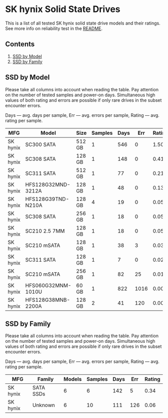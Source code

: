 SK hynix Solid State Drives
===========================

This is a list of all tested SK hynix solid state drive models and their ratings. See
more info on reliability test in the [README](https://github.com/linuxhw/SMART).

Contents
--------

1. [ SSD by Model  ](#ssd-by-model)
2. [ SSD by Family ](#ssd-by-family)

SSD by Model
------------

Please take all columns into account when reading the table. Pay attention on the
number of tested samples and power-on days. Simultaneous high values of both rating
and errors are possible if only rare drives in the subset encounter errors.

Days   — avg. days per sample,
Err    — avg. errors per sample,
Rating — avg. rating per sample.

| MFG       | Model              | Size   | Samples | Days  | Err   | Rating |
|-----------|--------------------|--------|---------|-------|-------|--------|
| SK hynix  | SC300 SATA         | 512 GB | 1       | 546   | 0     | 1.50   |
| SK hynix  | SC308 SATA         | 128 GB | 1       | 148   | 0     | 0.41   |
| SK hynix  | SC311 SATA         | 512 GB | 1       | 77    | 0     | 0.21   |
| SK hynix  | HFS128G32MND-3212A | 128 GB | 1       | 48    | 0     | 0.13   |
| SK hynix  | HFS128G39TND-N210A | 128 GB | 4       | 19    | 0     | 0.05   |
| SK hynix  | SC308 SATA         | 256 GB | 1       | 18    | 0     | 0.05   |
| SK hynix  | SC210 2.5 7MM      | 128 GB | 1       | 18    | 0     | 0.05   |
| SK hynix  | SC210 mSATA        | 128 GB | 1       | 38    | 3     | 0.03   |
| SK hynix  | SC311 SATA         | 128 GB | 1       | 7     | 0     | 0.02   |
| SK hynix  | SC210 mSATA        | 256 GB | 1       | 82    | 25    | 0.01   |
| SK hynix  | HFS060G32MNM-1010U | 60 GB  | 1       | 822   | 1016  | 0.00   |
| SK hynix  | HFS128G38MNB-2200A | 128 GB | 2       | 41    | 120   | 0.00   |

SSD by Family
-------------

Please take all columns into account when reading the table. Pay attention on the
number of tested samples and power-on days. Simultaneous high values of both rating
and errors are possible if only rare drives in the subset encounter errors.

Days   — avg. days per sample,
Err    — avg. errors per sample,
Rating — avg. rating per sample.

| MFG       | Family                 | Models | Samples | Days  | Err   | Rating |
|-----------|------------------------|--------|---------|-------|-------|--------|
| SK hynix  | SATA SSDs              | 6      | 6       | 142   | 5     | 0.34   |
| SK hynix  | Unknown                | 6      | 10      | 111   | 126   | 0.06   |
